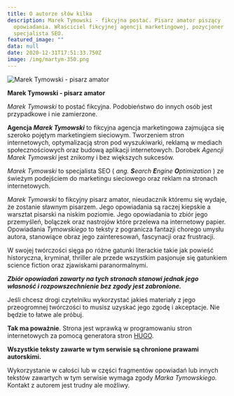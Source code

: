 ```yaml
---
title: O autorze słów kilka
description: Marek Tymowski - fikcyjna postać. Pisarz amator piszący
  opowiadania. Właściciel fikcyjnej agencji marketingowej, pozycjoner
  specjalista SEO.
featured_image: ""
data: null
date: 2020-12-31T17:51:33.750Z
image: /img/martym-350.png
---
```

![Marek Tymowski - pisarz amator](/img/martym-150.png "Marek Tymowski")

**Marek Tymowski - pisarz amator**

*Marek Tymowski* to postać fikcyjna. Podobieństwo do innych osób jest przypadkowe i nie zamierzone. 

**Agencja *Marek Tymowski*** to fikcyjna agencja marketingowa zajmująca się szeroko pojętym marketingiem sieciowym. Tworzeniem stron internetowych, optymalizacją stron pod wyszukiwarki, reklamą w mediach społecznościowych oraz budową aplikacji internetowych. Dorobek *Agencji Marek Tymowski* jest znikomy i bez większych sukcesów.

*Marek Tymowski* to specjalista SEO ( *ang. **S**earch **E**ngine **O**ptimization* ) ze świeżym podejściem do marketingu sieciowego oraz reklam na stronach internetowych.

*Marek Tymowski* to fikcyjny pisarz amator, nieudacznik któremu się wydaje, że zostanie sławnym pisarzem. Jego opowiadania są raczej kiepskie a warsztat pisarski na niskim poziomie. Jego opowiadania to zbiór jego przemyśleń, bolączek oraz nastrojów które przelewa na internetowy papier. Opowiadania *Tymowskiego* to teksty z pogranicza fantazji chorego umysłu autora, stanowiące obraz jego zainteresowań, fascynacji oraz frustracji. 

W swojej twórczości sięga po różne gatunki literackie takie jak powieść historyczna, kryminał, thriller ale przede wszystkim pasjonuje się gatunkiem science fiction oraz zjawiskami paranormalnymi.

***Zbiór opowiadań zawarty na tych stronach stanowi jednak jego własność i rozpowszechnienie bez zgody jest zabronione.***

Jeśli chcesz drogi czytelniku wykorzystać jakieś materiały z jego przeogromnej twórczości to musisz uzyskać jego zgodę i akceptacje. Nie będzie to łatwe ale próbuj. 

**Tak ma poważnie**. Strona jest wprawką w programowaniu stron internetowych za pomocą generatora stron [HUGO](https://gohugo.io). 

**Wszystkie teksty zawarte w tym serwisie są chronione prawami autorskimi.** 

Wykorzystanie w całości lub w części fragmentów opowiadań lub innych tekstów zawartych w tym serwisie wymaga zgody *Marka Tymowskiego.* Kontakt z autorem jest trudny ale możliwy.